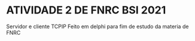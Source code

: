 # ATIVIDADE 2 DE FNRC BSI 2021
 Servidor e cliente TCPIP Feito em delphi para fim de estudo da materia de  FNRC
